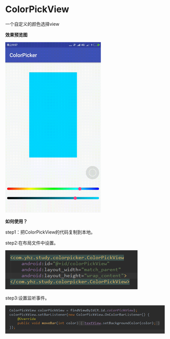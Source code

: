 # ColorPickView
一个自定义的颜色选择view

**效果预览图**

<img src = "https://github.com/droidXZ/ColorPickView/blob/master/screenshoot/colorpick.gif"  width="60%"/>

**如何使用？**

step1：把ColorPickView的代码复制到本地。

step2:在布局文件中设置。

<img src = "https://github.com/droidXZ/ColorPickView/blob/master/screenshoot/layout.png"/>

step3:设置监听事件。

<img src = "https://github.com/droidXZ/ColorPickView/blob/master/screenshoot/listener.png"/>
